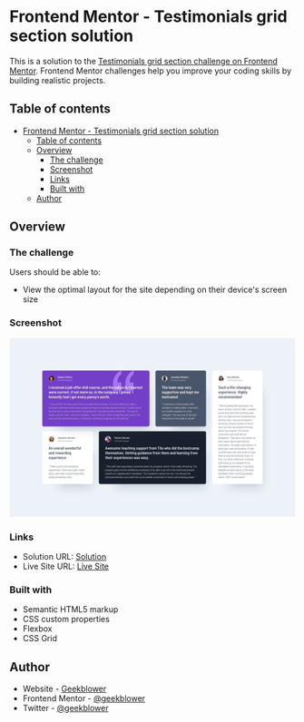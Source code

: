 # Frontend Mentor - Testimonials grid section solution

This is a solution to the [Testimonials grid section challenge on Frontend Mentor](https://www.frontendmentor.io/challenges/testimonials-grid-section-Nnw6J7Un7). Frontend Mentor challenges help you improve your coding skills by building realistic projects.

## Table of contents

- [Frontend Mentor - Testimonials grid section solution](#frontend-mentor---testimonials-grid-section-solution)
  - [Table of contents](#table-of-contents)
  - [Overview](#overview)
    - [The challenge](#the-challenge)
    - [Screenshot](#screenshot)
    - [Links](#links)
    - [Built with](#built-with)
  - [Author](#author)

## Overview

### The challenge

Users should be able to:

- View the optimal layout for the site depending on their device's screen size

### Screenshot

![Screenshot](./design/desktop-design.jpg)

### Links

- Solution URL: [Solution](https://github.com/geekblower/frontend-mentor-solutions/tree/main/solutions/junior/01.%20Testimonial%20Grid%20Section)
- Live Site URL: [Live Site](https://geekblower.github.io/frontend-mentor-solutions/solutions/junior/01.%20Testimonial%20Grid%20Section/index.html)

### Built with

- Semantic HTML5 markup
- CSS custom properties
- Flexbox
- CSS Grid

## Author

- Website - [Geekblower](https://geekblower.github.io/)
- Frontend Mentor - [@geekblower](https://www.frontendmentor.io/profile/geekblower)
- Twitter - [@geekblower](https://www.twitter.com/geekblower)
